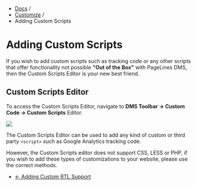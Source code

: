 <div class="row-fluid">
  <div class="span12">
    <ul class="breadcrumb">
        <li><a href="http://docs.pagelines.com/">Docs</a> <span class="divider">/</span></li>
        <li><a href="http://docs.pagelines.com/customize">Customize</a> <span class="divider">/</span></li>
        <li class="active">Adding Custom Scripts</li>
    </ul>
  </div>
</div>

# Adding Custom Scripts #

If you wish to add custom scripts such as tracking code or any other scripts that offer functionality not possible **"Out of the Box"** with PageLines DMS, then the Custom Scripts Editor is your new best friend.

## Custom Scripts Editor ##

To access the Custom Scripts Editor, navigate to **DMS Toolbar &rarr; Custom Code  &rarr;  Custom Scripts** Editor.

![](https://raw.github.com/pagelines/Docs/master/gh-pages-template/public/img/custom-script-editor.jpg)

The Custom Scripts Editor can be used to add any kind of custom or third party `<script>` such as Google Analytics tracking code.

However, the Custom Scripts editor does not support CSS, LESS or PHP, if you wish to add these types of customizations to your website, please use the correct methods.

<div class="row-fluid">
	<div class="span12">
		<ul class="pager">
			<li class="pull-left"><a href="http://docs.pagelines.com/customize/adding-custom-rtl-support">&larr; Adding Custom RTL Support</a></li>
  		</ul>
	</div>
</div>